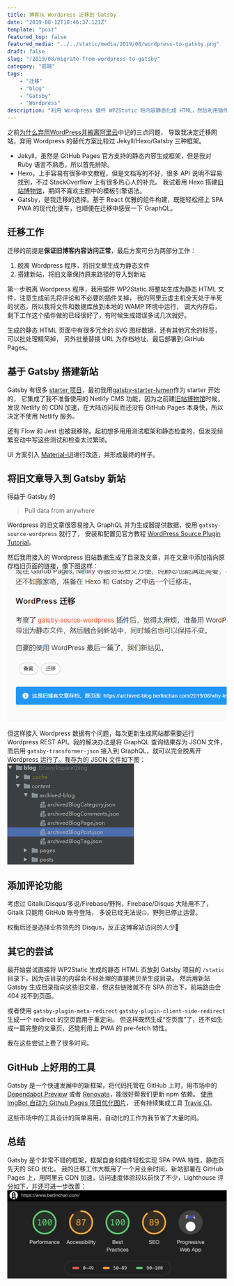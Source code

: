 ```yaml
---
title: 博客从 Wordpress 迁移到 Gatsby
date: "2019-08-12T10:46:37.121Z"
template: "post"
featured_top: false
featured_media: "../../static/media/2019/08/wordpress-to-gatsby.png"
draft: false
slug: "/2019/08/migrate-from-wordpress-to-gatsby"
category: "前端"
tags:
    - "迁移"
    - "blog"
    - "Gatsby"
    - "Wordpress"
description: "利用 Wordpress 插件 WP2Static 将内容静态化成 HTML，然后利用插件 gatsby-source-wordpress 提供的数据，为旧 blog 内容生成目录，并连接到静态化后的 HTML"
---
```


<!-- endExcerpt -->

之前[为什么弃用WordPress并搬离阿里云](https://www.berlinchan.com/2019/08/why-leave-wordpress-and-aliyun/)中记的三点问题，
导致我决定迁移网站，弃用 Wordpress 的替代方案比较过 Jekyll/Hexo/Gatsby 三种框架。

- Jekyll，虽然是 GitHub Pages 官方支持的静态内容生成框架，但是我对 Ruby 语言不熟悉，所以首先排除。
- Hexo，上手容易有很多中文教程，但是文档写的不好，很多 API 说明不容易找到，不过 StackOverflow 上有很多热心人的补充。
    我试着用 Hexo 搭建[旧站博物馆](https://museum.berlinchan.com)，期间不喜欢主题中的模板引擎语法。
- Gatsby，是我迁移的选择。基于 React 优雅的组件构建，既能轻松搭上 SPA PWA 的现代化便车，也顺便在迁移中感受一下 GraphQL。

## 迁移工作
迁移的前提是**保证旧博客内容访问正常**，最后方案可分为两部分工作：

1. 脱离 Wordpress 程序，将旧文章生成为静态文件
2. 搭建新站，将旧文章保持原来路径的导入到新站

第一步脱离 Wordpress 程序，我用插件 WP2Static 将整站生成为静态 HTML 文件，注意生成前先将评论和不必要的插件关掉，
我的阿里云虚主机全天处于半死的状态，所以我将文件和数据库放到本地的 WAMP 环境中运行，
调大内存后，剩下工作这个插件做的已经很好了，有时候生成错误多试几次就好。

生成的静态 HTML 页面中有很多冗余的 SVG 图标数据，还有其他冗余的标签，可以批处理精简掉，
另外批量替换 URL 为存档地址，最后部署到 GitHub Pages。

## 基于 Gatsby 搭建新站
Gatsby 有很多 [starter 项目](https://www.gatsbyjs.org/starters/)，最初我用[gatsby-starter-lumen](https://github.com/alxshelepenok/gatsby-starter-lumen)作为 starter 开始的，
它集成了我不准备使用的 Netlify CMS 功能，因为之前建[旧站博物馆](https://museum.berlinchan.com)时候，
发现 Netlify 的 CDN 加速，在大陆访问反而还没有 GitHub Pages 本身快，所以决定不使用 Netlify 服务。

还有 Flow 和 Jest 也被我移除。起初想多用用测试框架和静态检查的，但发现频繁变动中写这些测试和检查太过繁琐。

UI 方案引入 [Material-UI](https://material-ui.com/)进行改造，并形成最终的样子。

## 将旧文章导入到 Gatsby 新站
得益于 Gatsby 的

> Pull data from anywhere

Wordpress 的旧文章很容易接入 GraphQL 并为生成器提供数据，使用 `gatsby-source-wordpress` 就行了，
安装和配置见官方教程 [WordPress Source Plugin Tutorial](https://www.gatsbyjs.org/tutorial/wordpress-source-plugin-tutorial/)。

然后我用接入的 Wordpress 旧站数据生成了目录及文章，并在文章中添加指向原存档旧页面的链接，像下图这样：
![archived-blog-tips](../../static/media/2019/08/archived-blog-tips.png)

但这样接入 Wordpress 数据有个问题，每次更新生成网站都需要运行 Wordpress REST API。我的解决办法是将 GraphQL 查询结果存为 JSON 文件，
而后用 `gatsby-transformer-json` 接入到 GraphQL，就可以完全脱离开 Wordpress 运行了。我存为的 JSON 文件如下图：
![archived-blog-json](../../static/media/2019/08/archived-blog-json.png)

## 添加评论功能
考虑过 Gitalk/Disqus/多说/Firebase/野狗，Firebase/Disqus 大陆用不了，Gitalk 只能用 GitHub 账号登陆，
多说已经无法说🤐，野狗已停止运营。

权衡后还是选择业界领先的 Disqus，反正这博客站访问的人少🤣

## 其它的尝试
最开始尝试直接将 WP2Static 生成的静态 HTML 页放到 Gatsby 项目的 `/static` 目录下，因为该目录的内容会不经处理的直接拷贝至生成目录。
然后用新站 Gatsby 生成目录指向这些旧文章，但这些链接就不在 SPA 的治下，前端路由会 404 找不到页面。

或者使用 `gatsby-plugin-meta-redirect` `gatsby-plugin-client-side-redirect` 生成一个 redirect 的空页面用于重定向。
但这样既然生成“空页面”了，还不如生成一篇完整的文章页，还能利用上 PWA 的 pre-fetch 特性。

我在这些尝试上费了很多时间。

## GitHub 上好用的工具
Gatsby 是一个快速发展中的新框架，将代码托管在 GitHub 上时，用市场中的 [Dependabot Preview](https://github.com/marketplace/dependabot-preview)
或者 [Renovate](https://github.com/marketplace/renovate)，能很好帮我们更新 npm 依赖。
[使用 ImgBot 自动为 Github Pages 项目优化图片](https://www.berlinchan.com/2019/08/imgBot-optimize-image-asset-for-github-pages-project)，
还有持续集成工具 [Travis CI](https://github.com/marketplace/travis-ci)。

这些市场中的工具设计的简单易用，自动化的工作为我节省了大量时间。

## 总结
Gatsby 是个非常不错的框架，框架自身和插件轻松实现 SPA PWA 特性，静态页先天的 SEO 优化。
我的迁移工作大概用了一个月业余时间，新站部署在 GitHub Pages 上，用阿里云 CDN 加速，访问速度体验较以前快了不少，Lighthouse 评分如下，并还可进一步改善：
![lighthouse-audit](../../static/media/2019/08/lighthouse-audit.png)
